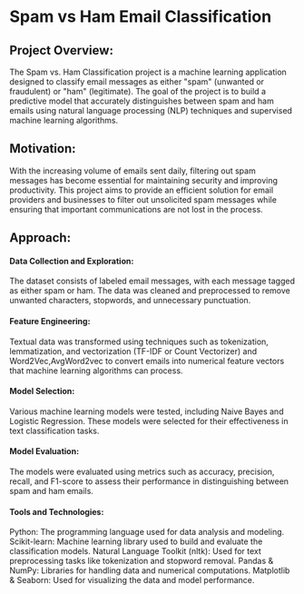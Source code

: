 # Spam vs Ham Email Classification

## Project Overview:
The Spam vs. Ham Classification project is a machine learning application designed to classify email messages as either "spam" (unwanted or fraudulent) or "ham" (legitimate). The goal of the project is to build a predictive model that accurately distinguishes between spam and ham emails using natural language processing (NLP) techniques and supervised machine learning algorithms.

## Motivation:
With the increasing volume of emails sent daily, filtering out spam messages has become essential for maintaining security and improving productivity. This project aims to provide an efficient solution for email providers and businesses to filter out unsolicited spam messages while ensuring that important communications are not lost in the process.

## Approach:

#### Data Collection and Exploration:
The dataset consists of labeled email messages, with each message tagged as either spam or ham. The data was cleaned and preprocessed to remove unwanted characters, stopwords, and unnecessary punctuation.

#### Feature Engineering:
Textual data was transformed using techniques such as tokenization, lemmatization, and vectorization (TF-IDF or Count Vectorizer) and Word2Vec,AvgWord2vec to convert emails into numerical feature vectors that machine learning algorithms can process.

#### Model Selection:
Various machine learning models were tested, including Naive Bayes and Logistic Regression. These models were selected for their effectiveness in text classification tasks.

#### Model Evaluation:
The models were evaluated using metrics such as accuracy, precision, recall, and F1-score to assess their performance in distinguishing between spam and ham emails.

#### Tools and Technologies:
Python: The programming language used for data analysis and modeling.
Scikit-learn: Machine learning library used to build and evaluate the classification models.
Natural Language Toolkit (nltk): Used for text preprocessing tasks like tokenization and stopword removal.
Pandas & NumPy: Libraries for handling data and numerical computations.
Matplotlib & Seaborn: Used for visualizing the data and model performance.


